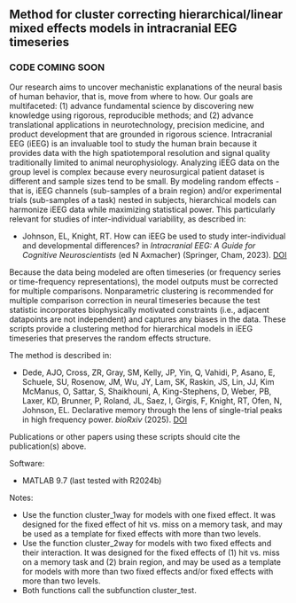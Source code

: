 ## Method for cluster correcting hierarchical/linear mixed effects models in intracranial EEG timeseries

### CODE COMING SOON

Our research aims to uncover mechanistic explanations of the neural basis of human behavior, that is, move from where to how. Our goals are multifaceted: (1) advance fundamental science by discovering new knowledge using rigorous, reproducible methods; and (2) advance translational applications in neurotechnology, precision medicine, and product development that are grounded in rigorous science. Intracranial EEG (iEEG) is an invaluable tool to study the human brain because it provides data with the high spatiotemporal resolution and signal quality traditionally limited to animal neurophysiology. Analyzing iEEG data on the group level is complex because every neurosurgical patient dataset is different and sample sizes tend to be small. By modeling random effects - that is, iEEG channels (sub-samples of a brain region) and/or experimental trials (sub-samples of a task) nested in subjects, hierarchical models can harmonize iEEG data while maximizing statistical power. This particularly relevant for studies of inter-individual variability, as described in:
- Johnson, EL, Knight, RT. How can iEEG be used to study inter-individual and developmental differences? in _Intracranial EEG: A Guide for Cognitive Neuroscientists_ (ed N Axmacher) (Springer, Cham, 2023). [DOI](https://doi.org/10.1007/978-3-031-20910-9_10)

Because the data being modeled are often timeseries (or frequency series or time-frequency representations), the model outputs must be corrected for multiple comparisons. Nonparametric clustering is recommended for multiple comparison correction in neural timeseries because the test statistic incorporates biophysically motivated constraints (i.e., adjacent datapoints are not independent) and captures any biases in the data. These scripts provide a clustering method for hierarchical models in iEEG timeseries that preserves the random effects structure.

The method is described in:
- Dede, AJO, Cross, ZR, Gray, SM, Kelly, JP, Yin, Q, Vahidi, P, Asano, E, Schuele, SU, Rosenow, JM, Wu, JY, Lam, SK, Raskin, JS, Lin, JJ, Kim McManus, O, Sattar, S, Shaikhouni, A, King-Stephens, D, Weber, PB, Laxer, KD, Brunner, P, Roland, JL, Saez, I, Girgis, F, Knight, RT, Ofen, N, Johnson, EL. Declarative memory through the lens of single-trial peaks in high frequency power. _bioRxiv_ (2025). [DOI](https://doi.org/10.1101/2025.01.02.631123)

Publications or other papers using these scripts should cite the publication(s) above.

Software:
- MATLAB 9.7 (last tested with R2024b)

Notes:
- Use the function cluster_1way for models with one fixed effect. It was designed for the fixed effect of hit vs. miss on a memory task, and may be used as a template for fixed effects with more than two levels.
- Use the function cluster_2way for models with two fixed effects and their interaction. It was designed for the fixed effects of (1) hit vs. miss on a memory task and (2) brain region, and may be used as a template for models with more than two fixed effects and/or fixed effects with more than two levels.
- Both functions call the subfunction cluster_test.
